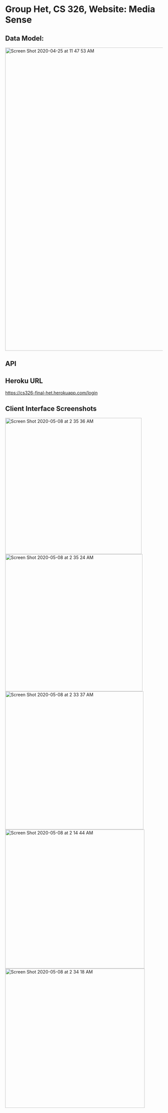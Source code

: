# Group Het, CS 326, Website: Media Sense 
## Data Model:
<img width="970" alt="Screen Shot 2020-04-25 at 11 47 53 AM" src="https://user-images.githubusercontent.com/24259854/80284149-a7912d00-86ea-11ea-9c66-fcc602ecfffb.png">


## API

## Heroku URL

https://cs326-final-het.herokuapp.com/login

## Client Interface Screenshots

<img width="436" alt="Screen Shot 2020-05-08 at 2 35 36 AM" src="https://user-images.githubusercontent.com/24259854/81378467-595e2f80-90d5-11ea-94a8-e7c99c42d2d5.png">

<img width="439" alt="Screen Shot 2020-05-08 at 2 35 24 AM" src="https://user-images.githubusercontent.com/24259854/81378492-63802e00-90d5-11ea-954a-b23a213afa12.png">


<img width="442" alt="Screen Shot 2020-05-08 at 2 33 37 AM" src="https://user-images.githubusercontent.com/24259854/81378532-74c93a80-90d5-11ea-9f78-740a4744c6e9.png">

<img width="445" alt="Screen Shot 2020-05-08 at 2 14 44 AM" src="https://user-images.githubusercontent.com/24259854/81378544-798dee80-90d5-11ea-927f-1ca35277e753.png">

<img width="446" alt="Screen Shot 2020-05-08 at 2 34 18 AM" src="https://user-images.githubusercontent.com/24259854/81378579-86124700-90d5-11ea-9738-8c09b040fd1d.png">

